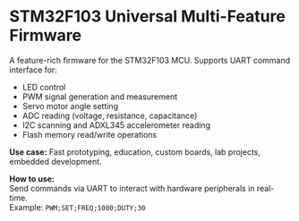 # STM32F103 Universal Multi-Feature Firmware

A feature-rich firmware for the STM32F103 MCU. Supports UART command interface for:

- LED control
- PWM signal generation and measurement
- Servo motor angle setting
- ADC reading (voltage, resistance, capacitance)
- I2C scanning and ADXL345 accelerometer reading
- Flash memory read/write operations

**Use case:** Fast prototyping, education, custom boards, lab projects, embedded development.

**How to use:**  
Send commands via UART to interact with hardware peripherals in real-time.  
Example: `PWM;SET;FREQ;1000;DUTY;30`
